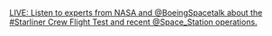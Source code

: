 [LIVE: Listen to experts from NASA and @BoeingSpacetalk about the #Starliner Crew Flight Test and recent  @Space_Station operations. ](https://x.com/NASA/status/1806749638227075343)